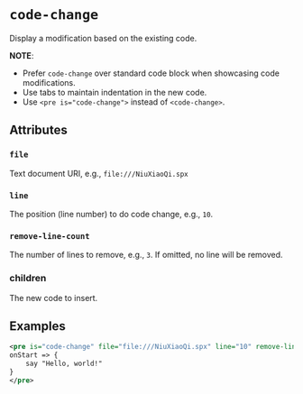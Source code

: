 # `code-change`

Display a modification based on the existing code.

**NOTE**:

* Prefer `code-change` over standard code block when showcasing code modifications.
* Use tabs to maintain indentation in the new code.
* Use `<pre is="code-change">` instead of `<code-change>`.

## Attributes

### `file`

Text document URI, e.g., `file:///NiuXiaoQi.spx`

### `line`

The position (line number) to do code change, e.g., `10`.

### `remove-line-count`

The number of lines to remove, e.g., `3`. If omitted, no line will be removed.

### children

The new code to insert.

## Examples

```xml
<pre is="code-change" file="file:///NiuXiaoQi.spx" line="10" remove-line-count="3">
onStart => {
	say "Hello, world!"
}
</pre>
```
